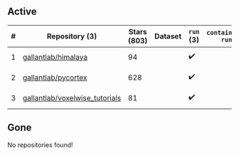 ## Active
| # | Repository (3) | Stars (803) | Dataset | `run` (3) | `containers-run` | Last Modified |
| --- | --- | --- | --- | --- | --- | --- |
| 1 | [gallantlab/himalaya](https://github.com/gallantlab/himalaya) | 94 |  | :heavy_check_mark: |  | 2025-02-24 18:49:21+00:00 |
| 2 | [gallantlab/pycortex](https://github.com/gallantlab/pycortex) | 628 |  | :heavy_check_mark: |  | 2025-05-26 17:11:42+00:00 |
| 3 | [gallantlab/voxelwise_tutorials](https://github.com/gallantlab/voxelwise_tutorials) | 81 |  | :heavy_check_mark: |  | 2025-04-25 12:39:11+00:00 |

## Gone
No repositories found!
